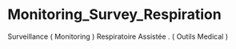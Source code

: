 # Monitoring_Survey_Respiration
Surveillance ( Monitoring ) Respiratoire Assistée . ( Outils Medical ) 
